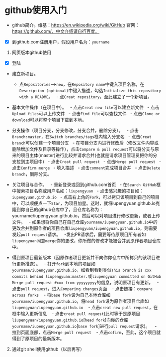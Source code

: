 # github使用入门
- github简介。维基：https://en.wikipedia.org/wiki/GitHub 官网：https://github.com/，中文介绍请自行百度。
- [x] 到github.com注册用户，假设用户名为：`yourname`
1. 网页版本github使用
- [x] 登陆
- 建立新项目。
   - 点`Repositories`-->`new`，在`Repository name`中键入项目名称，在`Description (optional)`中键入描述，勾选`Initialize this repository with a README`。
   - 点`Creat repository`，至此建立了一个新项目。
- 基本文件操作（在项目中）。
   - 点击`Creat new file`可以建立新文件
   - 点击`Upload files`可以上传文件
   - 点击`Find file`可以查找文件
   - 点击`Clone or download`可以将整个项目下载到本地。
- 分支操作（项目分支，分支修改，分支合并，删除分支）。
   - 点击`Branch:master`，在`Switch branches/tags`框内输入分支名
   - 点击`Creat branch`可以创建一个项目分支
   - 在项目分支内进行修改后（修改文件内容或删除增加文件及目录等操作），点击`Compare & pull request`可以将分支与原来的项目主体(master)进行比较并请求合并(也就是请求项目管理员把你的分支拉到主项目中)
   - 点击`Creat pull request`
   - 点击`Merge pull request`
   - 点击`Confirm merge`
   - 填入描述
   - 点击`comment`完成项目合并
   - 点击`Delete branch`，删除分支。
- 关注项目与合作。
   - 重新登录或回到github.com首页
   - 在`Search GitHub`框中搜索项目名称或用户名如：`liupengyuan`
   - 点击感兴趣的项目如：`iupengyuan.github.io`
   - 点击右上角的`Fork`，可以拷贝该项目到自己的项目中，可以顺便点一下`Star`，为项目加星。这时，就将iupengyuan.github.io克隆到你自己的github仓库中了，且仓库名称为：yourname/iupengyuan.github.io，然后可以对项目进行修改更新，或者上传文件。
   - 如果想将你自己在自己仓库`yourname/iupengyuan.github.io`中的更改合并到原作者的项目仓库`liupengyuan/iupengyuan.github.io`，则需要发起`pull request`请求。
   -发出PR请求后，需要等待原项目所有者如`liupengyuan`同意`merge`你的更改，你所做的修改才能被合并到原作者项目仓库中。

 - 得到原项目最新版本（因原作者项目更新并不向你你仓库中所拷贝的该项目进行更新推送）。
    - 打开`fork`到本地的项目如`yourname/iupengyuan.github.io`，如看到看到类似`This branch is xxx commits behind liupengyuan:master.`或`liupengyuan committed on GitHub  Merge pull request #xxx from yyyyyyyyy`的信息，说明原项目有更新。
    - 点击`pull request`，进入`Comparing changes`页面
    - 点击链接：`compare across forks`
    - 将`base fork`设为自己本地仓库如`yourname/iupengyuan.github.io`，将`head fork`设为原作者项目仓库如`liupengyuan/iupengyuan.github.io`
    - 点击`creat new pull request`，在框中输入更新信息
    - 点击`creat pull request`(此时等于是原项目`liupengyuan/iupengyuan.github.io`[`head fork`]向你的仓库`yourname/iupengyuan.github.io`[`base fork`]进行`pull request`请求)。
    - 拉到页面底部，点击`Merge pull request`
    - 点击`cofirm`，至此，这个项目就得到了原项目的最新版本。

2. 通过git shell使用github（以后再写）
